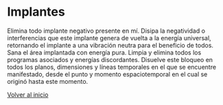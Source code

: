 # Implantes

Elimina todo implante negativo presente en mí. Disipa la negatividad o interferencias que este implante genera de vuelta a la energía universal, retornando el implante a una vibración neutra para el beneficio de todos. Sana el área implantada con energía pura. Limpia y elimina todos los programas asociados y energías discordantes. Disuelve este bloqueo en todos los planos, dimensiones y líneas temporales en el que se encuentre manifestado, desde el punto y momento espaciotemporal en el cual se originó hasta este momento.

[Volver al inicio](../readme.md)
